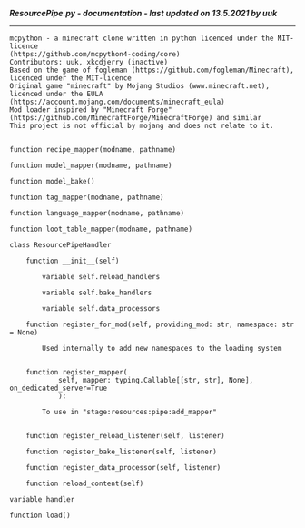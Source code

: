 ***ResourcePipe.py - documentation - last updated on 13.5.2021 by uuk***
___

    mcpython - a minecraft clone written in python licenced under the MIT-licence 
    (https://github.com/mcpython4-coding/core)
    Contributors: uuk, xkcdjerry (inactive)
    Based on the game of fogleman (https://github.com/fogleman/Minecraft), licenced under the MIT-licence
    Original game "minecraft" by Mojang Studios (www.minecraft.net), licenced under the EULA
    (https://account.mojang.com/documents/minecraft_eula)
    Mod loader inspired by "Minecraft Forge" (https://github.com/MinecraftForge/MinecraftForge) and similar
    This project is not official by mojang and does not relate to it.


    function recipe_mapper(modname, pathname)

    function model_mapper(modname, pathname)

    function model_bake()

    function tag_mapper(modname, pathname)

    function language_mapper(modname, pathname)

    function loot_table_mapper(modname, pathname)

    class ResourcePipeHandler

        function __init__(self)

            variable self.reload_handlers

            variable self.bake_handlers

            variable self.data_processors

        function register_for_mod(self, providing_mod: str, namespace: str = None)
            
            Used internally to add new namespaces to the loading system


        function register_mapper(
                self, mapper: typing.Callable[[str, str], None], on_dedicated_server=True
                ):
            
            To use in "stage:resources:pipe:add_mapper"


        function register_reload_listener(self, listener)

        function register_bake_listener(self, listener)

        function register_data_processor(self, listener)

        function reload_content(self)

    variable handler

    function load()